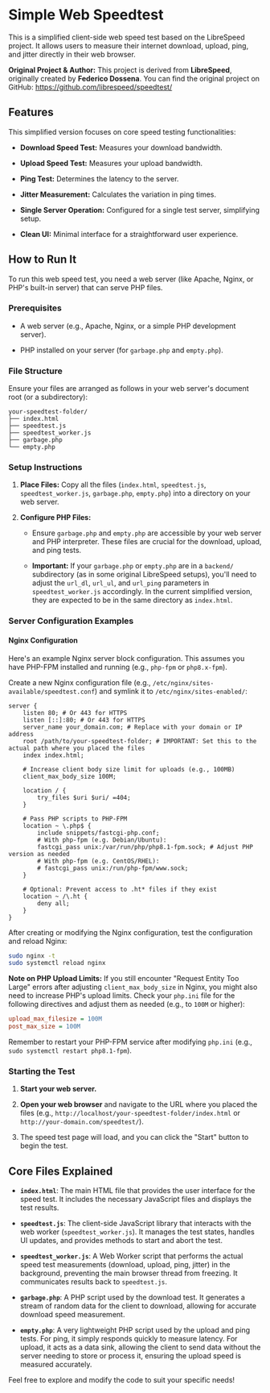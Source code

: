 # Simple Web Speedtest

This is a simplified client-side web speed test based on the LibreSpeed project. It allows users to measure their internet download, upload, ping, and jitter directly in their web browser.

**Original Project & Author:**
This project is derived from **LibreSpeed**, originally created by **Federico Dossena**.
You can find the original project on GitHub: <https://github.com/librespeed/speedtest/>

## Features

This simplified version focuses on core speed testing functionalities:

* **Download Speed Test:** Measures your download bandwidth.

* **Upload Speed Test:** Measures your upload bandwidth.

* **Ping Test:** Determines the latency to the server.

* **Jitter Measurement:** Calculates the variation in ping times.

* **Single Server Operation:** Configured for a single test server, simplifying setup.

* **Clean UI:** Minimal interface for a straightforward user experience.

## How to Run It

To run this web speed test, you need a web server (like Apache, Nginx, or PHP's built-in server) that can serve PHP files.

### Prerequisites

* A web server (e.g., Apache, Nginx, or a simple PHP development server).

* PHP installed on your server (for `garbage.php` and `empty.php`).

### File Structure

Ensure your files are arranged as follows in your web server's document root (or a subdirectory):

```
your-speedtest-folder/
├── index.html
├── speedtest.js
├── speedtest_worker.js
├── garbage.php
└── empty.php
```

### Setup Instructions

1.  **Place Files:** Copy all the files (`index.html`, `speedtest.js`, `speedtest_worker.js`, `garbage.php`, `empty.php`) into a directory on your web server.

2.  **Configure PHP Files:**

    * Ensure `garbage.php` and `empty.php` are accessible by your web server and PHP interpreter. These files are crucial for the download, upload, and ping tests.

    * **Important:** If your `garbage.php` or `empty.php` are in a `backend/` subdirectory (as in some original LibreSpeed setups), you'll need to adjust the `url_dl`, `url_ul`, and `url_ping` parameters in `speedtest_worker.js` accordingly. In the current simplified version, they are expected to be in the same directory as `index.html`.

### Server Configuration Examples

#### Nginx Configuration

Here's an example Nginx server block configuration. This assumes you have PHP-FPM installed and running (e.g., `php-fpm` or `php8.x-fpm`).

Create a new Nginx configuration file (e.g., `/etc/nginx/sites-available/speedtest.conf`) and symlink it to `/etc/nginx/sites-enabled/`:

```nginx
server {
    listen 80; # Or 443 for HTTPS
    listen [::]:80; # Or 443 for HTTPS
    server_name your_domain.com; # Replace with your domain or IP address
    root /path/to/your-speedtest-folder; # IMPORTANT: Set this to the actual path where you placed the files
    index index.html;

    # Increase client body size limit for uploads (e.g., 100MB)
    client_max_body_size 100M;

    location / {
        try_files $uri $uri/ =404;
    }

    # Pass PHP scripts to PHP-FPM
    location ~ \.php$ {
        include snippets/fastcgi-php.conf;
        # With php-fpm (e.g. Debian/Ubuntu):
        fastcgi_pass unix:/var/run/php/php8.1-fpm.sock; # Adjust PHP version as needed
        # With php-fpm (e.g. CentOS/RHEL):
        # fastcgi_pass unix:/run/php-fpm/www.sock;
    }

    # Optional: Prevent access to .ht* files if they exist
    location ~ /\.ht {
        deny all;
    }
}
```

After creating or modifying the Nginx configuration, test the configuration and reload Nginx:

```bash
sudo nginx -t
sudo systemctl reload nginx
```

**Note on PHP Upload Limits:**
If you still encounter "Request Entity Too Large" errors after adjusting `client_max_body_size` in Nginx, you might also need to increase PHP's upload limits. Check your `php.ini` file for the following directives and adjust them as needed (e.g., to `100M` or higher):

```ini
upload_max_filesize = 100M
post_max_size = 100M
```

Remember to restart your PHP-FPM service after modifying `php.ini` (e.g., `sudo systemctl restart php8.1-fpm`).

### Starting the Test

1.  **Start your web server.**

2.  **Open your web browser** and navigate to the URL where you placed the files (e.g., `http://localhost/your-speedtest-folder/index.html` or `http://your-domain.com/speedtest/`).

3.  The speed test page will load, and you can click the "Start" button to begin the test.

## Core Files Explained

* **`index.html`**: The main HTML file that provides the user interface for the speed test. It includes the necessary JavaScript files and displays the test results.

* **`speedtest.js`**: The client-side JavaScript library that interacts with the web worker (`speedtest_worker.js`). It manages the test states, handles UI updates, and provides methods to start and abort the test.

* **`speedtest_worker.js`**: A Web Worker script that performs the actual speed test measurements (download, upload, ping, jitter) in the background, preventing the main browser thread from freezing. It communicates results back to `speedtest.js`.

* **`garbage.php`**: A PHP script used by the download test. It generates a stream of random data for the client to download, allowing for accurate download speed measurement.

* **`empty.php`**: A very lightweight PHP script used by the upload and ping tests. For ping, it simply responds quickly to measure latency. For upload, it acts as a data sink, allowing the client to send data without the server needing to store or process it, ensuring the upload speed is measured accurately.

Feel free to explore and modify the code to suit your specific needs!
